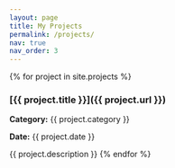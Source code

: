 ```yaml
---
layout: page
title: My Projects
permalink: /projects/
nav: true
nav_order: 3
---
```


{% for project in site.projects %}
### [{{ project.title }}]({{ project.url }})

**Category:** {{ project.category }}

**Date:** {{ project.date }}

{{ project.description }}
{% endfor %}